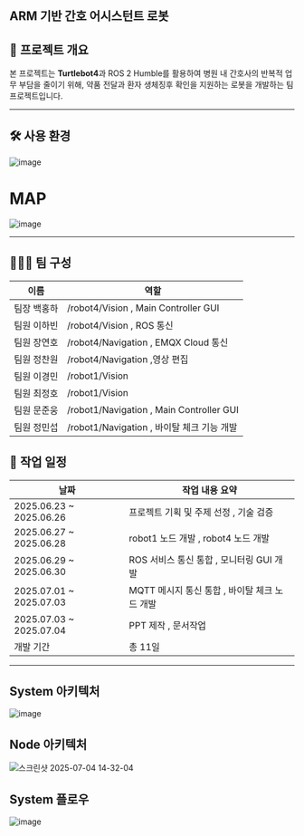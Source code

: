 ## ARM 기반 간호 어시스턴트 로봇


## 📌 프로젝트 개요
본 프로젝트는 **Turtlebot4**과 ROS 2 Humble를 활용하여 병원 내 간호사의 반복적 업무 부담을 줄이기 위해, 약품 전달과 환자 생체징후 확인을 지원하는 로봇을 개발하는 팀 프로젝트입니다.  

---

## 🛠️ 사용 환경

![image](https://github.com/user-attachments/assets/56b745e0-50b0-4b99-a87b-6f2b2d81046c)


# MAP

![image](https://github.com/user-attachments/assets/644b6829-a288-482a-ae02-a53ad0619c6e)



---

## 🧑‍🤝‍🧑 팀 구성

| 이름 | 역할 |
|------|------|
| 팀장 백홍하 | /robot4/Vision , Main Controller GUI |
| 팀원 이하빈 | /robot4/Vision , ROS 통신 |
| 팀원 장연호 | /robot4/Navigation , EMQX Cloud 통신 |
| 팀원 정찬원 | /robot4/Navigation ,영상 편집 |
| 팀원 이경민 | /robot1/Vision |
| 팀원 최정호 | /robot1/Vision |
| 팀원 문준웅 | /robot1/Navigation , Main Controller GUI |
| 팀원 정민섭 | /robot1/Navigation , 바이탈 체크 기능 개발 |

## 📅 작업 일정

| 날짜       | 작업 내용 요약                     |
|------------|------------------------------------|
| 2025.06.23 ~ 2025.06.26 | 프로젝트 기획 및 주제 선정 , 기술 검증​    |
| 2025.06.27 ~ 2025.06.28 | robot1 노드 개발 , robot4 노드 개발 |
| 2025.06.29 ~ 2025.06.30  | ROS 서비스 통신 통합 ,  모니터링 GUI 개발 |
| 2025.07.01 ~ 2025.07.03 | MQTT 메시지 통신 통합 ,   바이탈 체크 노드 개발   |
| 2025.07.03 ~ 2025.07.04 | PPT 제작 ,   문서작업   |
| 개발 기간 | 총 11일        |

---
## System 아키텍처

![image](https://github.com/user-attachments/assets/29244f93-ce0d-49af-ace1-c578e8ecdbf7)

## Node 아키텍처

![스크린샷 2025-07-04 14-32-04](https://github.com/user-attachments/assets/cd8f4409-d660-482d-b8d1-5f7763afaa6c)

## System 플로우

![image](https://github.com/user-attachments/assets/8bbb32ba-580e-48f6-9579-3763697eb3b8)







